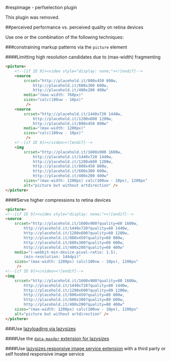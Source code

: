 #respimage - perfselection plugin

This plugin was removed.

##perceived performance vs. perceived quality on retina devices

Use one or the combination of the following techniques:

###constraining markup patterns via the ``picture`` element

####Limitting high resolution candidates due to (max-width) fragmenting
```html
<picture>
    <!--[if IE 9]><video style="display: none;"><![endif]-->
    <source
        srcset="http://placehold.it/800x450 800w,
            http://placehold.it/600x300 600w,
            http://placehold.it/400x200 400w"
        media="(max-width: 760px)"
        sizes="calc(100vw - 10px)"
         />
    <source
        srcset="http://placehold.it/1440x720 1440w,
            http://placehold.it/1200x600 1200w,
            http://placehold.it/800x450 800w"
        media="(max-width: 1200px)"
        sizes="calc(100vw - 10px)"
         />
    <!--[if IE 9]></video><![endif]-->
    <img
        srcset="http://placehold.it/1600x900 1600w,
            http://placehold.it/1440x720 1440w,
            http://placehold.it/1200x600 1200w,
            http://placehold.it/800x450 800w,
            http://placehold.it/600x300 600w,
            http://placehold.it/400x200 400w"
        sizes="(max-width: 1200px) calc(100vw - 10px), 1200px"
        alt="picture but without artdirection" />
</picture>
```
####Serve higher compressions to retina devices
```html
<picture>
<!--[if IE 9]><video style="display: none;"><![endif]-->
<source
    srcset="http://placehold.it/1600x900?quality=60 1600w,
        http://placehold.it/1440x720?quality=60 1440w,
        http://placehold.it/1200x600?quality=60 1200w,
        http://placehold.it/800x450?quality=60 800w,
        http://placehold.it/600x300?quality=60 600w,
        http://placehold.it/400x200?quality=60 400w"
    media="(-webkit-min-device-pixel-ratio: 1.5), 
        (min-resolution: 144dpi)"
    sizes="(max-width: 1200px) calc(100vw - 10px), 1200px"
     />
<!--[if IE 9]></video><![endif]-->
<img
    srcset="http://placehold.it/1600x900?quality=80 1600w,
        http://placehold.it/1440x720?quality=80 1440w,
        http://placehold.it/1200x600?quality=80 1200w,
        http://placehold.it/800x450?quality=80 800w,
        http://placehold.it/600x300?quality=80 600w,
        http://placehold.it/400x200?quality=80 400w"
    sizes="(max-width: 1200px) calc(100vw - 10px), 1200px"
    alt="picture but without artdirection" />
</picture>
```

###Use [lazyloading via lazysizes](https://github.com/aFarkas/lazysizes)

####Use the [``data-maxdpr`` extension for lazysizes](https://github.com/aFarkas/lazysizes/tree/gh-pages/plugins/maxdpr)

####Use [lazysizes responsive image service extension](https://github.com/aFarkas/lazysizes/tree/gh-pages/plugins/rias) with a third party or self hosted responsive image service
